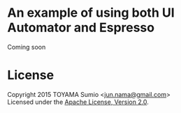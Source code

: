 # An example of using both UI Automator and Espresso

Coming soon

# License

Copyright 2015 TOYAMA Sumio <<jun.nama@gmail.com>>  
Licensed under the [Apache License, Version 2.0](http://www.apache.org/licenses/LICENSE-2.0).
